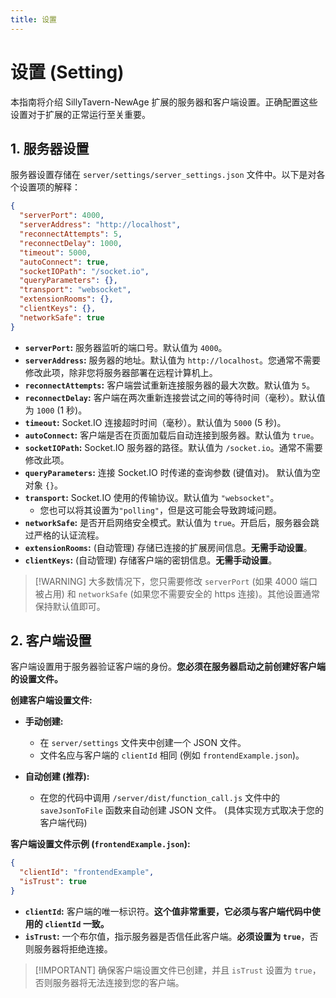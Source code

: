```yaml
---
title: 设置
---
```


# 设置 (Setting)

本指南将介绍 SillyTavern-NewAge 扩展的服务器和客户端设置。正确配置这些设置对于扩展的正常运行至关重要。

## 1. 服务器设置

服务器设置存储在 `server/settings/server_settings.json` 文件中。以下是对各个设置项的解释：

```json
{
  "serverPort": 4000,
  "serverAddress": "http://localhost",
  "reconnectAttempts": 5,
  "reconnectDelay": 1000,
  "timeout": 5000,
  "autoConnect": true,
  "socketIOPath": "/socket.io",
  "queryParameters": {},
  "transport": "websocket",
  "extensionRooms": {},
  "clientKeys": {},
  "networkSafe": true
}
```

* **`serverPort`:** 服务器监听的端口号。默认值为 `4000`。
* **`serverAddress`:** 服务器的地址。默认值为 `http://localhost`。您通常不需要修改此项，除非您将服务器部署在远程计算机上。
* **`reconnectAttempts`:**  客户端尝试重新连接服务器的最大次数。默认值为 `5`。
* **`reconnectDelay`:**  客户端在两次重新连接尝试之间的等待时间（毫秒）。默认值为 `1000` (1 秒)。
* **`timeout`:**  Socket.IO 连接超时时间（毫秒）。默认值为 `5000` (5 秒)。
* **`autoConnect`:**  客户端是否在页面加载后自动连接到服务器。默认值为 `true`。
* **`socketIOPath`:**  Socket.IO 服务器的路径。默认值为 `/socket.io`。通常不需要修改此项。
* **`queryParameters`:**  连接 Socket.IO 时传递的查询参数 (键值对)。 默认值为空对象 `{}`。
* **`transport`:**  Socket.IO 使用的传输协议。默认值为 `"websocket"`。
  * 您也可以将其设置为`"polling"`，但是这可能会导致跨域问题。
* **`networkSafe`:** 是否开启网络安全模式。默认值为 `true`。开启后，服务器会跳过严格的认证流程。
* **`extensionRooms`:**  (自动管理) 存储已连接的扩展房间信息。**无需手动设置**。
* **`clientKeys`:**  (自动管理) 存储客户端的密钥信息。**无需手动设置**。

> \[!WARNING]
> 大多数情况下，您只需要修改 `serverPort` (如果 4000 端口被占用) 和 `networkSafe` (如果您不需要安全的 https 连接)。其他设置通常保持默认值即可。

## 2. 客户端设置

客户端设置用于服务器验证客户端的身份。**您必须在服务器启动之前创建好客户端的设置文件。**

**创建客户端设置文件:**

* **手动创建:**
  * 在 `server/settings` 文件夹中创建一个 JSON 文件。
  * 文件名应与客户端的 `clientId` 相同 (例如 `frontendExample.json`)。

* **自动创建 (推荐):**
  * 在您的代码中调用 `/server/dist/function_call.js` 文件中的 `saveJsonToFile` 函数来自动创建 JSON 文件。 (具体实现方式取决于您的客户端代码)

**客户端设置文件示例 (`frontendExample.json`):**

```json
{
  "clientId": "frontendExample",
  "isTrust": true
}
```

* **`clientId`:** 客户端的唯一标识符。**这个值非常重要，它必须与客户端代码中使用的 `clientId` 一致。**
* **`isTrust`:**  一个布尔值，指示服务器是否信任此客户端。**必须设置为 `true`**，否则服务器将拒绝连接。

> \[!IMPORTANT]
> 确保客户端设置文件已创建，并且 `isTrust` 设置为 `true`，否则服务器将无法连接到您的客户端。